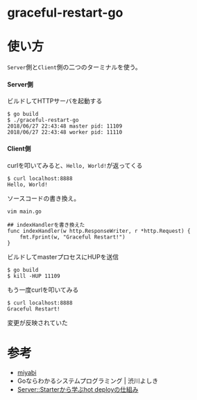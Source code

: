 # graceful-restart-go

# 使い方
`Server`側と`Client`側の二つのターミナルを使う。

#### Server側
ビルドしてHTTPサーバを起動する
```
$ go build
$ ./graceful-restart-go
2018/06/27 22:43:48 master pid: 11109
2018/06/27 22:43:48 worker pid: 11110
```

#### Client側
curlを叩いてみると、`Hello, World!`が返ってくる
```
$ curl localhost:8888
Hello, World!
```
ソースコードの書き換え。
```
vim main.go

## indexHandlerを書き換えた
func indexHandler(w http.ResponseWriter, r *http.Request) {
	fmt.Fprint(w, "Graceful Restart!")
}
```
ビルドしてmasterプロセスにHUPを送信
```
$ go build
$ kill -HUP 11109
```
もう一度curlを叩いてみる
```
$ curl localhost:8888
Graceful Restart!
```
変更が反映されていた

# 参考
- [miyabi](https://github.com/naoina/miyabi)
- Goならわかるシステムプログラミング | 渋川よしき
- [Server::Starterから学ぶhot deployの仕組み](https://blog.shibayu36.org/entry/2012/05/07/201556)